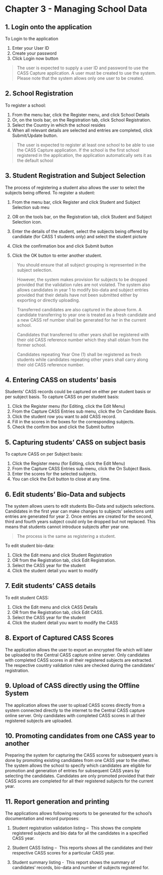 # Chapter 3 - Managing School Data
## 1. Login onto the application
 
To Login to the application
1. Enter your User ID
2. Create your password
3. Click Login now button

>The user is expected to supply a user ID and password to use the CASS Capture application. A user must be created to use the system. Please note that the system allows only one user to be created.
 
## 2. School Registration
To register a school:
1. From the menu bar, click the Register menu, and click School Details
2. Or, on the tools bar, on the Registration tab, click School Registration.
3. Select the Country in which the school resides
4. When all relevant details are selected and entries are completed, click Submit/Update button. 
>The user is expected to register at least one school to be able to use the CASS Capture application. If the school is the first school registered in the application, the application automatically sets it as the default school

## 3. Student Registration and Subject Selection
The process of registering a student also allows the user to select the subjects being offered. To register a student:
1. From the menu bar, click Register and click Student and Subject Selection sub meu
2. OR on the tools bar, on the Registration tab, click Student and Subject Selection icon.
3. Enter the details of the student, select the subjects being offered by candidate (for CASS 1 students only) and select the student picture 
4. Click the confirmation box and click Submit button
 
5. Click the OK button to enter another student.
>You should ensure that all subject grouping is represented in the subject selection.

> However, the system makes provision for subjects to be dropped provided that the validation rules are not violated. The system also allows candidates in year 1 to modify bio-data and subject entries provided that their details have not been submitted either by exporting or directly uploading.

>Transferred candidates are also captured in the above form. A candidate transferring to year one is treated as a fresh candidate and a new CASS ref number shall be generated for her in the current school.

>Candidates that transferred to other years shall be registered with their old CASS reference number which they shall obtain from the former school. 

>Candidates repeating Year One (1) shall be registered as fresh students while candidates repeating other years shall carry along their old CASS reference number.

## 4. Entering CASS on students’ basis
Students’ CASS records could be captured on either per student basis or per subject basis.
To capture CASS on per student basis:
1. Click the Register menu (for Editing, click the Edit Menu)
2. From the Capture CASS Entries sub menu, click the On Candidate Basis.  
3. Click the student row you want to add CASS record.
4. Fill in the scores in the boxes for the corresponding subjects.
5. Check the confirm box and click the Submit button

## 5. Capturing students’ CASS on subject basis
To capture CASS on per Subject basis:
1. Click the Register menu (for Editing, click the Edit Menu)
2. From the Capture CASS Entries sub menu, click the On Subject Basis.  
3. Enter the scores for the selected subjects.
4. You can click the Exit button to close at any time.

## 6. Edit students’ Bio-Data and subjects
The system allows users to edit students Bio-Data and subjects selections. Candidates in the first year can make changes to subjects’ selections until entries are generated for year 2. Once entries are created for the second, third and fourth years subject could only be dropped but not replaced. This means that students cannot introduce subjects after year one.
 
>The process is the same as registering a student.

To edit student bio-data:
1. Click the Edit menu and click Student Registration 
2. OR from the Registration tab, click Edit Registration.  
3. Select the CASS year for the student
4. Click the student detail you want to modify

 
## 7. Edit students’ CASS details
To edit student CASS:
1. Click the Edit menu and click CASS Details
2. OR from the Registration tab, click Edit CASS.  
3. Select the CASS year for the student
4. Click the student detail you want to modify the CASS
 

## 8. Export of Captured CASS Scores
 
The application allows the user to export an encrypted file which will later be uploaded to the Central CASS capture online server. Only candidates with completed CASS scores in all their registered subjects are extracted. The respective country validation rules are checked during the candidates’ registration.

## 9. Upload of CASS directly using the Offline System
 
The application allows the user to upload CASS scores directly from a system connected directly to the internet to the Central CASS capture online server. Only candidates with completed CASS scores in all their registered subjects are uploaded.

## 10. Promoting candidates from one CASS year to another
 
Preparing the system for capturing the CASS scores for subsequent years is done by promoting existing candidates from one CASS year to the other. The system allows the school to specify which candidates are eligible for promotion and generation of entries for subsequent CASS years by selecting the candidates. Candidates are only promoted provided that their CASS scores are completed for all their registered subjects for the current year.

## 11. Report generation and printing
The applications allows following reports to be generated for the school’s documentation and record purposes:
1. Student registration validation listing – 
![]()
This shows the complete registered subjects and bio data for all the candidates in a specified CASS year.

2. Student CASS listing – 
 ![]()
This reports shows all the candidates and their respective CASS scores for a particular CASS year.

3. Student summary listing - 
 ![]()
This report shows the summary of candidates’ records, bio-data and number of subjects registered for.
